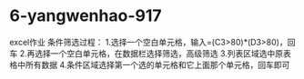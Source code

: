 # 6-yangwenhao-917
excel作业
条件筛选过程：
1.选择一个空白单元格，输入=(C3>80)*(D3>80)，回车
2.再选择一个空白单元格，在数据栏选择筛选，高级筛选
3.列表区域选中原表格中所有数据
4.条件区域选择第一个选的单元格和它上面那个单元格，回车即可
